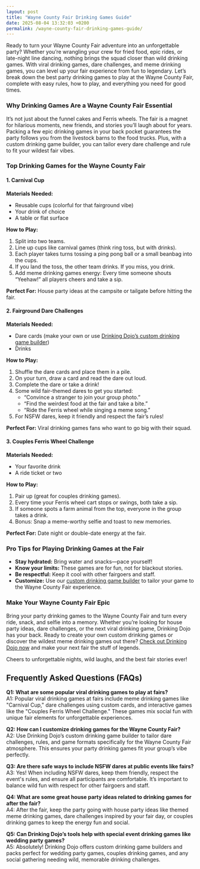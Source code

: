 ```yaml
---
layout: post
title: "Wayne County Fair Drinking Games Guide"
date: 2025-08-04 13:32:03 +0200
permalink: /wayne-county-fair-drinking-games-guide/
---
```

Ready to turn your Wayne County Fair adventure into an unforgettable party? Whether you’re wrangling your crew for fried food, epic rides, or late-night line dancing, nothing brings the squad closer than wild drinking games. With viral drinking games, dare challenges, and meme drinking games, you can level up your fair experience from fun to legendary. Let’s break down the best party drinking games to play at the Wayne County Fair, complete with easy rules, how to play, and everything you need for good times.

### Why Drinking Games Are a Wayne County Fair Essential

It’s not just about the funnel cakes and Ferris wheels. The fair is a magnet for hilarious moments, new friends, and stories you’ll laugh about for years. Packing a few epic drinking games in your back pocket guarantees the party follows you from the livestock barns to the food trucks. Plus, with a custom drinking game builder, you can tailor every dare challenge and rule to fit your wildest fair vibes.

### Top Drinking Games for the Wayne County Fair

#### 1. **Carnival Cup**

**Materials Needed:**  
- Reusable cups (colorful for that fairground vibe)  
- Your drink of choice  
- A table or flat surface

**How to Play:**  
1. Split into two teams.  
2. Line up cups like carnival games (think ring toss, but with drinks).  
3. Each player takes turns tossing a ping pong ball or a small beanbag into the cups.  
4. If you land the toss, the other team drinks. If you miss, you drink.  
5. Add meme drinking games energy: Every time someone shouts “Yeehaw!” all players cheers and take a sip.

**Perfect For:** House party ideas at the campsite or tailgate before hitting the fair.

#### 2. **Fairground Dare Challenges**

**Materials Needed:**  
- Dare cards (make your own or use [Drinking Dojo’s custom drinking game builder](https://drinkingdojo.com))  
- Drinks

**How to Play:**  
1. Shuffle the dare cards and place them in a pile.  
2. On your turn, draw a card and read the dare out loud.  
3. Complete the dare or take a drink!  
4. Some wild fair-themed dares to get you started:  
   - “Convince a stranger to join your group photo.”  
   - “Find the weirdest food at the fair and take a bite.”  
   - “Ride the Ferris wheel while singing a meme song.”  
5. For NSFW dares, keep it friendly and respect the fair’s rules!

**Perfect For:** Viral drinking games fans who want to go big with their squad.

#### 3. **Couples Ferris Wheel Challenge**

**Materials Needed:**  
- Your favorite drink  
- A ride ticket or two

**How to Play:**  
1. Pair up (great for couples drinking games).  
2. Every time your Ferris wheel cart stops or swings, both take a sip.  
3. If someone spots a farm animal from the top, everyone in the group takes a drink.  
4. Bonus: Snap a meme-worthy selfie and toast to new memories.

**Perfect For:** Date night or double-date energy at the fair.

### Pro Tips for Playing Drinking Games at the Fair

- **Stay hydrated:** Bring water and snacks—pace yourself!  
- **Know your limits:** These games are for fun, not for blackout stories.  
- **Be respectful:** Keep it cool with other fairgoers and staff.  
- **Customize:** Use our [custom drinking game builder](https://drinkingdojo.com) to tailor your game to the Wayne County Fair experience.

### Make Your Wayne County Fair Epic

Bring your party drinking games to the Wayne County Fair and turn every ride, snack, and selfie into a memory. Whether you’re looking for house party ideas, dare challenges, or the next viral drinking game, Drinking Dojo has your back. Ready to create your own custom drinking games or discover the wildest meme drinking games out there? [Check out Drinking Dojo now](https://drinkingdojo.com) and make your next fair the stuff of legends.

Cheers to unforgettable nights, wild laughs, and the best fair stories ever!

## Frequently Asked Questions (FAQs)

**Q1: What are some popular viral drinking games to play at fairs?**  
A1: Popular viral drinking games at fairs include meme drinking games like "Carnival Cup," dare challenges using custom cards, and interactive games like the "Couples Ferris Wheel Challenge." These games mix social fun with unique fair elements for unforgettable experiences.

**Q2: How can I customize drinking games for the Wayne County Fair?**  
A2: Use Drinking Dojo’s custom drinking game builder to tailor dare challenges, rules, and game formats specifically for the Wayne County Fair atmosphere. This ensures your party drinking games fit your group’s vibe perfectly.

**Q3: Are there safe ways to include NSFW dares at public events like fairs?**  
A3: Yes! When including NSFW dares, keep them friendly, respect the event's rules, and ensure all participants are comfortable. It’s important to balance wild fun with respect for other fairgoers and staff.

**Q4: What are some great house party ideas related to drinking games for after the fair?**  
A4: After the fair, keep the party going with house party ideas like themed meme drinking games, dare challenges inspired by your fair day, or couples drinking games to keep the energy fun and social.

**Q5: Can Drinking Dojo’s tools help with special event drinking games like wedding party games?**  
A5: Absolutely! Drinking Dojo offers custom drinking game builders and packs perfect for wedding party games, couples drinking games, and any social gathering needing wild, memorable drinking challenges.

<script type="application/ld+json">
{
  "@context": "https://schema.org",
  "@type": "BlogPosting",
  "headline": "Wayne County Fair Drinking Games Guide",
  "description": "Discover the best drinking games to play at the Wayne County Fair, featuring viral drinking games, dare challenges, meme drinking games, and custom drinking game builder tips.",
  "author": {
    "@type": "Person",
    "name": "Drinking Dojo",
    "description": "Welcome to the dojo of drinking games — where rules are made to be bent, dares get wild, and memes meet mayhem. Whether you're pregaming, throwing a wedding rager, or just vibing with friends, we’ve got the packs, dares, and custom tools to make it unforgettable."
  },
  "publisher": {
    "@type": "Person",
    "name": "Drinking Dojo"
  },
  "mainEntityOfPage": {
    "@type": "WebPage",
    "@id": "https://drinkingdojo.com/wayne-county-fair-drinking-games-guide"
  },
  "keywords": "drinking games, party drinking games, custom drinking game builder, dare challenges, viral drinking games, meme drinking games, fortnite drinking game, inauguration day drinking game, NSFW dares, election day drinking game, wedding party games, couples drinking games, house party ideas, drinking challenges",
  "datePublished": "2024-06-01",
  "dateModified": "2024-06-01",
  "inLanguage": "en-US"
}
</script>

<script type="application/ld+json">
{
  "@context": "https://schema.org",
  "@type": "FAQPage",
  "mainEntity": [
    {
      "@type": "Question",
      "name": "What are some popular viral drinking games to play at fairs?",
      "acceptedAnswer": {
        "@type": "Answer",
        "text": "Popular viral drinking games at fairs include meme drinking games like \"Carnival Cup,\" dare challenges using custom cards, and interactive games like the \"Couples Ferris Wheel Challenge.\" These games mix social fun with unique fair elements for unforgettable experiences."
      }
    },
    {
      "@type": "Question",
      "name": "How can I customize drinking games for the Wayne County Fair?",
      "acceptedAnswer": {
        "@type": "Answer",
        "text": "Use Drinking Dojo’s custom drinking game builder to tailor dare challenges, rules, and game formats specifically for the Wayne County Fair atmosphere. This ensures your party drinking games fit your group’s vibe perfectly."
      }
    },
    {
      "@type": "Question",
      "name": "Are there safe ways to include NSFW dares at public events like fairs?",
      "acceptedAnswer": {
        "@type": "Answer",
        "text": "Yes! When including NSFW dares, keep them friendly, respect the event's rules, and ensure all participants are comfortable. It’s important to balance wild fun with respect for other fairgoers and staff."
      }
    },
    {
      "@type": "Question",
      "name": "What are some great house party ideas related to drinking games for after the fair?",
      "acceptedAnswer": {
        "@type": "Answer",
        "text": "After the fair, keep the party going with house party ideas like themed meme drinking games, dare challenges inspired by your fair day, or couples drinking games to keep the energy fun and social."
      }
    },
    {
      "@type": "Question",
      "name": "Can Drinking Dojo’s tools help with special event drinking games like wedding party games?",
      "acceptedAnswer": {
        "@type": "Answer",
        "text": "Absolutely! Drinking Dojo offers custom drinking game builders and packs perfect for wedding party games, couples drinking games, and any social gathering needing wild, memorable drinking challenges."
      }
    }
  ]
}
</script>